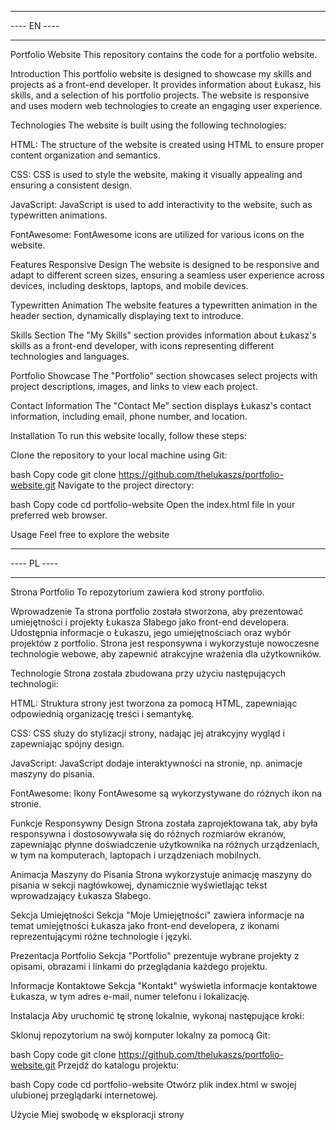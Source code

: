 ************

---- EN ----

************

Portfolio Website
This repository contains the code for a portfolio website.

Introduction
This portfolio website is designed to showcase my skills and projects as a front-end developer. It provides information about Łukasz, his skills, and a selection of his portfolio projects. The website is responsive and uses modern web technologies to create an engaging user experience.

Technologies
The website is built using the following technologies:

HTML: The structure of the website is created using HTML to ensure proper content organization and semantics.

CSS: CSS is used to style the website, making it visually appealing and ensuring a consistent design.

JavaScript: JavaScript is used to add interactivity to the website, such as typewritten animations.

FontAwesome: FontAwesome icons are utilized for various icons on the website.

Features
Responsive Design
The website is designed to be responsive and adapt to different screen sizes, ensuring a seamless user experience across devices, including desktops, laptops, and mobile devices.

Typewritten Animation
The website features a typewritten animation in the header section, dynamically displaying text to introduce.

Skills Section
The "My Skills" section provides information about Łukasz's skills as a front-end developer, with icons representing different technologies and languages.

Portfolio Showcase
The "Portfolio" section showcases select projects with project descriptions, images, and links to view each project.

Contact Information
The "Contact Me" section displays Łukasz's contact information, including email, phone number, and location.

Installation
To run this website locally, follow these steps:

Clone the repository to your local machine using Git:

bash
Copy code
git clone https://github.com/thelukaszs/portfolio-website.git
Navigate to the project directory:

bash
Copy code
cd portfolio-website
Open the index.html file in your preferred web browser.

Usage
Feel free to explore the website

************

---- PL ----

************

Strona Portfolio
To repozytorium zawiera kod strony portfolio.

Wprowadzenie
Ta strona portfolio została stworzona, aby prezentować umiejętności i projekty Łukasza Słabego jako front-end developera. Udostępnia informacje o Łukaszu, jego umiejętnościach oraz wybór projektów z portfolio. Strona jest responsywna i wykorzystuje nowoczesne technologie webowe, aby zapewnić atrakcyjne wrażenia dla użytkowników.

Technologie
Strona została zbudowana przy użyciu następujących technologii:

HTML: Struktura strony jest tworzona za pomocą HTML, zapewniając odpowiednią organizację treści i semantykę.

CSS: CSS służy do stylizacji strony, nadając jej atrakcyjny wygląd i zapewniając spójny design.

JavaScript: JavaScript dodaje interaktywności na stronie, np. animacje maszyny do pisania.

FontAwesome: Ikony FontAwesome są wykorzystywane do różnych ikon na stronie.

Funkcje
Responsywny Design
Strona została zaprojektowana tak, aby była responsywna i dostosowywała się do różnych rozmiarów ekranów, zapewniając płynne doświadczenie użytkownika na różnych urządzeniach, w tym na komputerach, laptopach i urządzeniach mobilnych.

Animacja Maszyny do Pisania
Strona wykorzystuje animację maszyny do pisania w sekcji nagłówkowej, dynamicznie wyświetlając tekst wprowadzający Łukasza Słabego.

Sekcja Umiejętności
Sekcja "Moje Umiejętności" zawiera informacje na temat umiejętności Łukasza jako front-end developera, z ikonami reprezentującymi różne technologie i języki.

Prezentacja Portfolio
Sekcja "Portfolio" prezentuje wybrane projekty z opisami, obrazami i linkami do przeglądania każdego projektu.

Informacje Kontaktowe
Sekcja "Kontakt" wyświetla informacje kontaktowe Łukasza, w tym adres e-mail, numer telefonu i lokalizację.

Instalacja
Aby uruchomić tę stronę lokalnie, wykonaj następujące kroki:

Sklonuj repozytorium na swój komputer lokalny za pomocą Git:

bash
Copy code
git clone https://github.com/thelukaszs/portfolio-website.git
Przejdź do katalogu projektu:

bash
Copy code
cd portfolio-website
Otwórz plik index.html w swojej ulubionej przeglądarki internetowej.

Użycie
Miej swobodę w eksploracji strony
